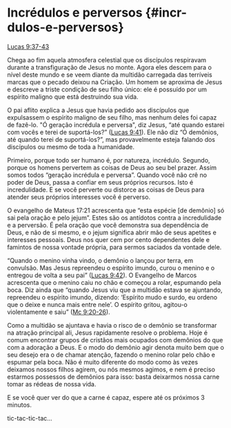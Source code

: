 # **Incrédulos e perversos** {#incr-dulos-e-perversos}

[Lucas 9:37-43](http://bibliaonline.com.br/acf/lc/9/37-43)

Chega ao fim aquela atmosfera celestial que os discípulos respiravam durante a transfiguração de Jesus no monte. Agora eles descem para o nível deste mundo e se veem diante da multidão carregada das terríveis marcas que o pecado deixou na Criação. Um homem se aproxima de Jesus e descreve a triste condição de seu filho único: ele é possuído por um espírito maligno que está destruindo sua vida.

O pai aflito explica a Jesus que havia pedido aos discípulos que expulsassem o espírito maligno de seu filho, mas nenhum deles foi capaz de fazê-lo. &quot;Ó geração incrédula e perversa&quot;, diz Jesus, “até quando estarei com vocês e terei de suportá-los?” ([Lucas 9:41](http://bibliaonline.com.br/acf/lc/9/41)). Ele não diz “Ó demônios, até quando terei de suportá-los?”, mas provavelmente esteja falando dos discípulos ou mesmo de toda a humanidade.

Primeiro, porque todo ser humano é, por natureza, incrédulo. Segundo, porque os homens pervertem as coisas de Deus ao seu bel prazer. Assim somos todos “geração incrédula e perversa”. Quando você não crê no poder de Deus, passa a confiar em seus próprios recursos. Isto é incredulidade. E se você perverte ou distorce as coisas de Deus para atender seus próprios interesses você é perverso.

O evangelho de Mateus 17:21 acrescenta que “esta espécie [de demônio] só sai pela oração e pelo jejum”. Estes são os antídotos contra a incredulidade e a perversão. É pela oração que você demonstra sua dependência de Deus, e não de si mesmo, e o jejum significa abrir mão de seus apetites e interesses pessoais. Deus nos quer cem por cento dependentes dele e famintos de nossa vontade própria, para sermos saciados da vontade dele.

“Quando o menino vinha vindo, o demônio o lançou por terra, em convulsão. Mas Jesus repreendeu o espírito imundo, curou o menino e o entregou de volta a seu pai” ([Lucas 9:42](http://bibliaonline.com.br/acf/lc/9/42)). O Evangelho de Marcos acrescenta que o menino caiu no chão e começou a rolar, espumando pela boca. Diz ainda que “quando Jesus viu que a multidão estava se ajuntando, repreendeu o espírito imundo, dizendo: ‘Espírito mudo e surdo, eu ordeno que o deixe e nunca mais entre nele’. O espírito gritou, agitou-o violentamente e saiu” ([Mc 9:20-26](http://bibliaonline.com.br/acf/mc/9/20-26)).

Como a multidão se ajuntava e havia o risco de o demônio se transformar na atração principal ali, Jesus rapidamente resolve o problema. Hoje é comum encontrar grupos de cristãos mais ocupados com demônios do que com a adoração a Deus. E o modo do demônio agir denota muito bem que o seu desejo era o de chamar atenção, fazendo o menino rolar pelo chão e espumar pela boca. Não é muito diferente do modo como às vezes deixamos nossos filhos agirem, ou nós mesmos agimos, e nem é preciso estarmos possessos de demônios para isso: basta deixarmos nossa carne tomar as rédeas de nossa vida.

E se você quer ver do que a carne é capaz, espere até os próximos 3 minutos.

tic-tac-tic-tac...